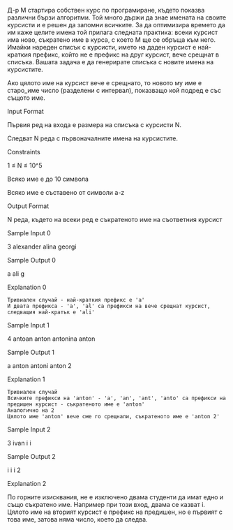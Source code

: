 Д-р М стартира собствен курс по програмиране, където показва различни бързи алгоритми. Той много държи да знае имената на своите курсисти и е решен да запомни всичките. За да оптимизира времето да им каже целите имена той прилага следната практика: всеки курсист има ново, съкратено име в курса, с което М ще се обръща към него. Имайки нареден списък с курсисти, името на даден курсист е най-краткия префикс, който не е префикс на друг курсист, вече срещнат в списъка. Вашата задача е да генерирате списъка с новите имена на курсистите.

Ако цялото име на курсист вече е срещнато, то новото му име е старо_име число (разделени с интервал), показващо кой подред е със същото име.

Input Format

Първия ред на входа е размера на списъка с курсисти N.

Следват N реда с първоначалните имена на курсистите.

Constraints

1 ≤ N ≤ 10^5

Всяко име е до 10 символа

Всяко име е съставено от символи a-z

Output Format

N реда, където на всеки ред е съкратеното име на съответния курсист

Sample Input 0

3
alexander
alina
georgi

Sample Output 0

a
ali
g

Explanation 0

    Тривиален случай - най-краткия префикс е 'а'
    И двата префикса - 'a', 'al' са префикси на вече срещнат курсист, следващия най-кратък е 'ali'

Sample Input 1

4
antoan
anton
antonina
anton

Sample Output 1

a
anton
antoni
anton 2

Explanation 1

    Тривиален случай
    Всичките префикси на 'anton' - 'a', 'an', 'ant', 'anto' са префикси на предишен курсист - съкратеното име е 'anton'
    Аналогично на 2
    Цялото име 'anton' вече сме го срещнали, съкратеното име е 'anton 2'

Sample Input 2

3
ivan
i
i

Sample Output 2

i
i
i 2

Explanation 2

По горните изисквания, не е изключено двама студенти да имат едно и също съкратено име. Например при този вход, двама се казват i. Цялото име на вторият курсист е префикс на предишен, но е първият с това име, затова няма число, което да следва.

